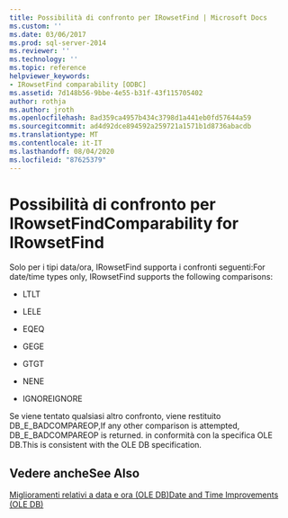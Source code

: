 ```yaml
---
title: Possibilità di confronto per IRowsetFind | Microsoft Docs
ms.custom: ''
ms.date: 03/06/2017
ms.prod: sql-server-2014
ms.reviewer: ''
ms.technology: ''
ms.topic: reference
helpviewer_keywords:
- IRowsetFind comparability [ODBC]
ms.assetid: 7d148b56-9bbe-4e55-b31f-43f115705402
author: rothja
ms.author: jroth
ms.openlocfilehash: 8ad359ca4957b434c3798d1a441eb0fd57644a59
ms.sourcegitcommit: ad4d92dce894592a259721a1571b1d8736abacdb
ms.translationtype: MT
ms.contentlocale: it-IT
ms.lasthandoff: 08/04/2020
ms.locfileid: "87625379"
---
```

# <a name="comparability-for-irowsetfind"></a><span data-ttu-id="c1a77-102">Possibilità di confronto per IRowsetFind</span><span class="sxs-lookup"><span data-stu-id="c1a77-102">Comparability for IRowsetFind</span></span>
  <span data-ttu-id="c1a77-103">Solo per i tipi data/ora, IRowsetFind supporta i confronti seguenti:</span><span class="sxs-lookup"><span data-stu-id="c1a77-103">For date/time types only, IRowsetFind supports the following comparisons:</span></span>  
  
-   <span data-ttu-id="c1a77-104">LT</span><span class="sxs-lookup"><span data-stu-id="c1a77-104">LT</span></span>  
  
-   <span data-ttu-id="c1a77-105">LE</span><span class="sxs-lookup"><span data-stu-id="c1a77-105">LE</span></span>  
  
-   <span data-ttu-id="c1a77-106">EQ</span><span class="sxs-lookup"><span data-stu-id="c1a77-106">EQ</span></span>  
  
-   <span data-ttu-id="c1a77-107">GE</span><span class="sxs-lookup"><span data-stu-id="c1a77-107">GE</span></span>  
  
-   <span data-ttu-id="c1a77-108">GT</span><span class="sxs-lookup"><span data-stu-id="c1a77-108">GT</span></span>  
  
-   <span data-ttu-id="c1a77-109">NE</span><span class="sxs-lookup"><span data-stu-id="c1a77-109">NE</span></span>  
  
-   <span data-ttu-id="c1a77-110">IGNORE</span><span class="sxs-lookup"><span data-stu-id="c1a77-110">IGNORE</span></span>  
  
 <span data-ttu-id="c1a77-111">Se viene tentato qualsiasi altro confronto, viene restituito DB_E_BADCOMPAREOP,</span><span class="sxs-lookup"><span data-stu-id="c1a77-111">If any other comparison is attempted, DB_E_BADCOMPAREOP is returned.</span></span> <span data-ttu-id="c1a77-112">in conformità con la specifica OLE DB.</span><span class="sxs-lookup"><span data-stu-id="c1a77-112">This is consistent with the OLE DB specification.</span></span>  
  
## <a name="see-also"></a><span data-ttu-id="c1a77-113">Vedere anche</span><span class="sxs-lookup"><span data-stu-id="c1a77-113">See Also</span></span>  
 [<span data-ttu-id="c1a77-114">Miglioramenti relativi a data e ora &#40;OLE DB&#41;</span><span class="sxs-lookup"><span data-stu-id="c1a77-114">Date and Time Improvements &#40;OLE DB&#41;</span></span>](date-and-time-improvements-ole-db.md)  
  
  
